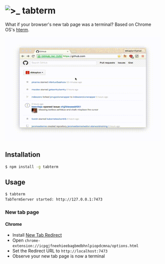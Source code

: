 # ![>_](https://raw.githubusercontent.com/tabterm/tabterm/master/dist/assets/logo_white_on_black.png) tabterm

What if your browser's new tab page was a terminal? Based on Chrome OS's
[hterm](https://chromium.googlesource.com/apps/libapps/+/master/hterm).

![screencast](dist/assets/screencast.gif)

## Installation
```sh
$ npm install -g tabterm
```

## Usage
```sh
$ tabterm
TabTermServer started: http://127.0.0.1:7473
```

### New tab page

#### Chrome

* Install [New Tab Redirect](https://chrome.google.com/webstore/detail/new-tab-redirect/icpgjfneehieebagbmdbhnlpiopdcmna?hl=en)
* Open `chrome-extension://icpgjfneehieebagbmdbhnlpiopdcmna/options.html`
* Set the Redirect URL to `http://localhost:7473`
* Observe your new tab page is now a terminal
